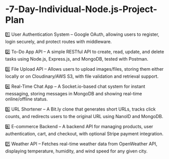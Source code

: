 # -7-Day-Individual-Node.js-Project-Plan
1️⃣ User Authentication System –  Google OAuth, allowing users to register, login securely, and protect routes with middleware.

2️⃣ To-Do App API – A simple RESTful API to create, read, update, and delete tasks using Node.js, Express.js, and MongoDB, tested with Postman.

3️⃣ File Upload API – Allows users to upload images/files, storing them either locally or on Cloudinary/AWS S3, with file validation and retrieval support.

4️⃣ Real-Time Chat App – A Socket.io-based chat system for instant messaging, storing messages in MongoDB and showing real-time online/offline status.

5️⃣ URL Shortener – A Bit.ly clone that generates short URLs, tracks click counts, and redirects users to the original URL using NanoID and MongoDB.

6️⃣ E-commerce Backend – A backend API for managing products, user authentication, cart, and checkout, with optional Stripe payment integration.

7️⃣ Weather API – Fetches real-time weather data from OpenWeather API, displaying temperature, humidity, and wind speed for any given city.

